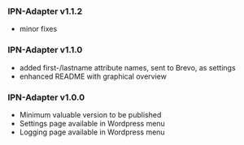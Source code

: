 ### IPN-Adapter v1.1.2
- minor fixes

### IPN-Adapter v1.1.0
- added first-/lastname attribute names, sent to Brevo, as settings
- enhanced README with graphical overview

### IPN-Adapter v1.0.0
- Minimum valuable version to be published
- Settings page available in Wordpress menu
- Logging page available in Wordpress menu